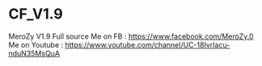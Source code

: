 # CF_V1.9
MeroZy V1.9 Full source
Me on FB : https://www.facebook.com/MeroZy.0
Me on Youtube : https://www.youtube.com/channel/UC-18IvrIacu-nduN35MsQuA
